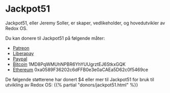 # Jackpot51

Jackpot51, eller Jeremy Soller, er skaper, vedlikeholder, og hovedutvikler av Redox OS.

Du kan donere til Jackpot51 på følgende måter:

- [Patreon](https://www.patreon.com/redox_os)
- [Liberapay](https://liberapay.com/redox_os)
- [Paypal](https://www.paypal.me/redoxos)
- [Bitcoin](bitcoin:1MD8PqWMUhNPBR6YhYUUgrztEJ6StkxGQK) 1MD8PqWMUhNPBR6YhYUUgrztEJ6StkxGQK
- [Ethereum](ethereum:0xa0589F36202c6dFFB0e3e0aCAEa5D62c0f5469ce) 0xa0589F36202c6dFFB0e3e0aCAEa5D62c0f5469ce

De følgende støtterene har donert $4 eller mer til Jackpot51 for bruk til utvikling av Redox OS:
{{% partial "donors/jackpot51.html" %}}

